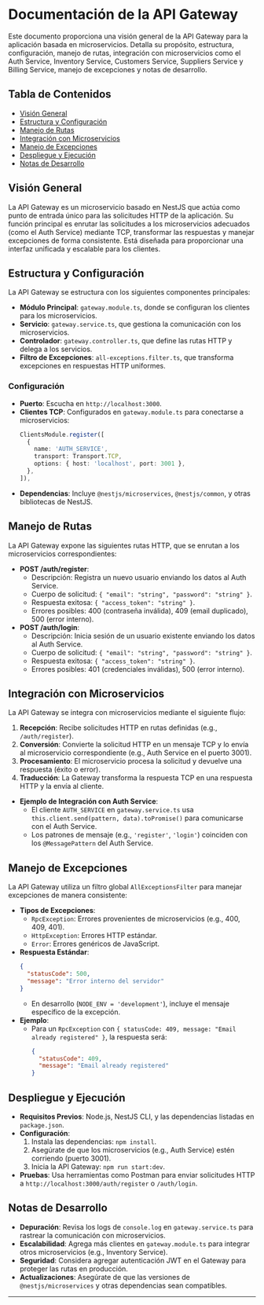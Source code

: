 # Documentación de la API Gateway

Este documento proporciona una visión general de la API Gateway para la aplicación basada en microservicios. Detalla su propósito, estructura, configuración, manejo de rutas, integración con microservicios como el Auth Service, Inventory Service, Customers Service, Suppliers Service y Billing Service, manejo de excepciones y notas de desarrollo.

## Tabla de Contenidos
- [Visión General](#visión-general)
- [Estructura y Configuración](#estructura-y-configuración)
- [Manejo de Rutas](#manejo-de-rutas)
- [Integración con Microservicios](#integración-con-microservicios)
- [Manejo de Excepciones](#manejo-de-excepciones)
- [Despliegue y Ejecución](#despliegue-y-ejecución)
- [Notas de Desarrollo](#notas-de-desarrollo)

## Visión General
La API Gateway es un microservicio basado en NestJS que actúa como punto de entrada único para las solicitudes HTTP de la aplicación. Su función principal es enrutar las solicitudes a los microservicios adecuados (como el Auth Service) mediante TCP, transformar las respuestas y manejar excepciones de forma consistente. Está diseñada para proporcionar una interfaz unificada y escalable para los clientes.

## Estructura y Configuración
La API Gateway se estructura con los siguientes componentes principales:

- **Módulo Principal**: `gateway.module.ts`, donde se configuran los clientes para los microservicios.
- **Servicio**: `gateway.service.ts`, que gestiona la comunicación con los microservicios.
- **Controlador**: `gateway.controller.ts`, que define las rutas HTTP y delega a los servicios.
- **Filtro de Excepciones**: `all-exceptions.filter.ts`, que transforma excepciones en respuestas HTTP uniformes.

### Configuración
- **Puerto**: Escucha en `http://localhost:3000`.
- **Clientes TCP**: Configurados en `gateway.module.ts` para conectarse a microservicios:
  ```typescript
  ClientsModule.register([
    {
      name: 'AUTH_SERVICE',
      transport: Transport.TCP,
      options: { host: 'localhost', port: 3001 },
    },
  ]),
  ```
- **Dependencias**: Incluye `@nestjs/microservices`, `@nestjs/common`, y otras bibliotecas de NestJS.

## Manejo de Rutas
La API Gateway expone las siguientes rutas HTTP, que se enrutan a los microservicios correspondientes:

- **POST /auth/register**:
  - Descripción: Registra un nuevo usuario enviando los datos al Auth Service.
  - Cuerpo de solicitud: `{ "email": "string", "password": "string" }`.
  - Respuesta exitosa: `{ "access_token": "string" }`.
  - Errores posibles: 400 (contraseña inválida), 409 (email duplicado), 500 (error interno).
- **POST /auth/login**:
  - Descripción: Inicia sesión de un usuario existente enviando los datos al Auth Service.
  - Cuerpo de solicitud: `{ "email": "string", "password": "string" }`.
  - Respuesta exitosa: `{ "access_token": "string" }`.
  - Errores posibles: 401 (credenciales inválidas), 500 (error interno).

## Integración con Microservicios
La API Gateway se integra con microservicios mediante el siguiente flujo:
1. **Recepción**: Recibe solicitudes HTTP en rutas definidas (e.g., `/auth/register`).
2. **Conversión**: Convierte la solicitud HTTP en un mensaje TCP y lo envía al microservicio correspondiente (e.g., Auth Service en el puerto 3001).
3. **Procesamiento**: El microservicio procesa la solicitud y devuelve una respuesta (éxito o error).
4. **Traducción**: La Gateway transforma la respuesta TCP en una respuesta HTTP y la envía al cliente.
- **Ejemplo de Integración con Auth Service**:
  - El cliente `AUTH_SERVICE` en `gateway.service.ts` usa `this.client.send(pattern, data).toPromise()` para comunicarse con el Auth Service.
  - Los patrones de mensaje (e.g., `'register'`, `'login'`) coinciden con los `@MessagePattern` del Auth Service.

## Manejo de Excepciones
La API Gateway utiliza un filtro global `AllExceptionsFilter` para manejar excepciones de manera consistente:
- **Tipos de Excepciones**:
  - `RpcException`: Errores provenientes de microservicios (e.g., 400, 409, 401).
  - `HttpException`: Errores HTTP estándar.
  - `Error`: Errores genéricos de JavaScript.
- **Respuesta Estándar**:
  ```json
  {
    "statusCode": 500,
    "message": "Error interno del servidor"
  }
  ```
  - En desarrollo (`NODE_ENV = 'development'`), incluye el mensaje específico de la excepción.
- **Ejemplo**:
  - Para un `RpcException` con `{ statusCode: 409, message: "Email already registered" }`, la respuesta será:
    ```json
    {
      "statusCode": 409,
      "message": "Email already registered"
    }
    ```

## Despliegue y Ejecución
- **Requisitos Previos**: Node.js, NestJS CLI, y las dependencias listadas en `package.json`.
- **Configuración**:
  1. Instala las dependencias: `npm install`.
  2. Asegúrate de que los microservicios (e.g., Auth Service) estén corriendo (puerto 3001).
  3. Inicia la API Gateway: `npm run start:dev`.
- **Pruebas**: Usa herramientas como Postman para enviar solicitudes HTTP a `http://localhost:3000/auth/register` o `/auth/login`.

## Notas de Desarrollo
- **Depuración**: Revisa los logs de `console.log` en `gateway.service.ts` para rastrear la comunicación con microservicios.
- **Escalabilidad**: Agrega más clientes en `gateway.module.ts` para integrar otros microservicios (e.g., Inventory Service).
- **Seguridad**: Considera agregar autenticación JWT en el Gateway para proteger las rutas en producción.
- **Actualizaciones**: Asegúrate de que las versiones de `@nestjs/microservices` y otras dependencias sean compatibles.

---